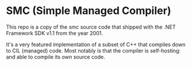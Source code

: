 # SMC (Simple Managed Compiler)

This repo is a copy of the *smc* source code that shipped with the .NET Framework SDK v1.1 from the year 2001.

It's a very featured implementation of a subset of C++ that compiles down to CIL (managed) code. Most notably is that the compiler is self-hosting: and able to compile its own source code.